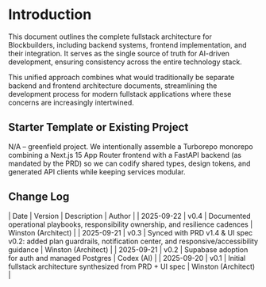 # Introduction
This document outlines the complete fullstack architecture for Blockbuilders, including backend systems, frontend implementation, and their integration. It serves as the single source of truth for AI-driven development, ensuring consistency across the entire technology stack.

This unified approach combines what would traditionally be separate backend and frontend architecture documents, streamlining the development process for modern fullstack applications where these concerns are increasingly intertwined.

## Starter Template or Existing Project
N/A – greenfield project. We intentionally assemble a Turborepo monorepo combining a Next.js 15 App Router frontend with a FastAPI backend (as mandated by the PRD) so we can codify shared types, design tokens, and generated API clients while keeping services modular.

## Change Log
| Date | Version | Description | Author |
| 2025-09-22 | v0.4 | Documented operational playbooks, responsibility ownership, and resilience cadences | Winston (Architect) |
| 2025-09-21 | v0.3 | Synced with PRD v1.4 & UI spec v0.2: added plan guardrails, notification center, and responsive/accessibility guidance | Winston (Architect) |
| 2025-09-21 | v0.2 | Supabase adoption for auth and managed Postgres | Codex (AI) |
| 2025-09-20 | v0.1 | Initial fullstack architecture synthesized from PRD + UI spec | Winston (Architect) |
